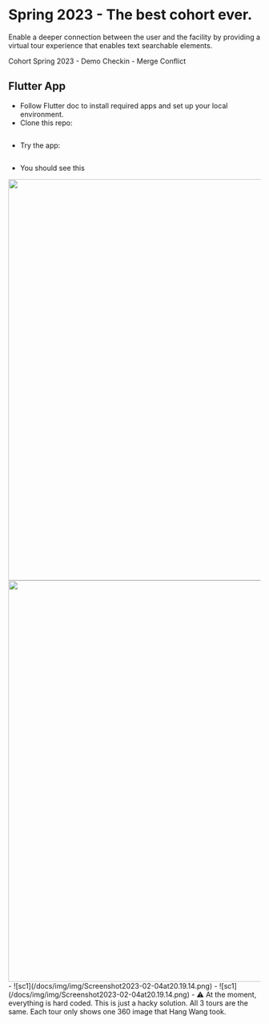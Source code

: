 # Spring 2023 - The best cohort ever.

Enable a deeper connection between the user and the facility by providing a virtual tour experience that enables text searchable elements.

Cohort Spring 2023 - Demo Checkin - Merge Conflict

## Flutter App

- Follow Flutter doc to install required apps and set up your local environment.
- Clone this repo:
    ```
    ```
- Try the app:
    ```
    ```
- You should see this
<div style='float: center'>
    <img style='width: 800px' src="/docs/img/Screenshot2023-02-04at20.19.14.png"></img>
</div>
<div style='float: center'>
    <img style='width: 800px' src="S/docs/img/creenshot2023-02-04at20.19.14.png"></img>
</div>
    - ![sc1](/docs/img/img/Screenshot2023-02-04at20.19.14.png)
    - ![sc1](/docs/img/img/Screenshot2023-02-04at20.19.14.png)
- ⚠️ At the moment, everything is hard coded. This is just a hacky solution. All 3 tours are the same. Each tour only shows one 360 image that Hang Wang took.
